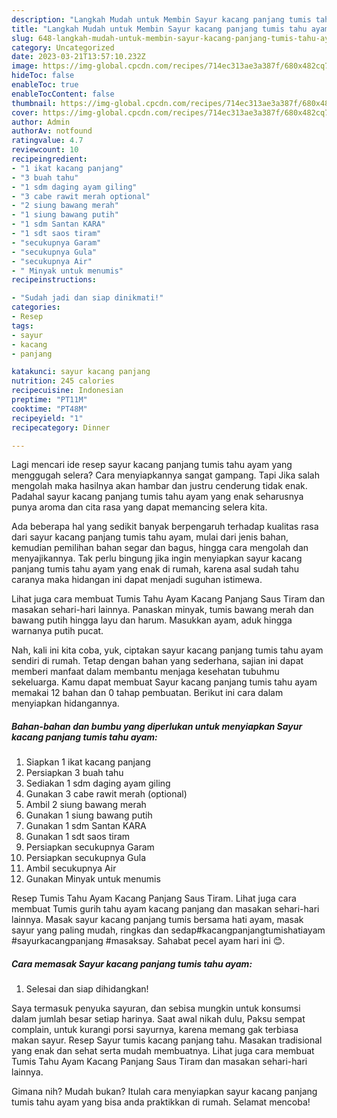 ```yaml
---
description: "Langkah Mudah untuk Membin Sayur kacang panjang tumis tahu ayam yang Lezat Sekali"
title: "Langkah Mudah untuk Membin Sayur kacang panjang tumis tahu ayam yang Lezat Sekali"
slug: 648-langkah-mudah-untuk-membin-sayur-kacang-panjang-tumis-tahu-ayam-yang-lezat-sekali
category: Uncategorized
date: 2023-03-21T13:57:10.232Z
image: https://img-global.cpcdn.com/recipes/714ec313ae3a387f/680x482cq70/sayur-kacang-panjang-tumis-tahu-ayam-foto-resep-utama.jpg
hideToc: false
enableToc: true
enableTocContent: false
thumbnail: https://img-global.cpcdn.com/recipes/714ec313ae3a387f/680x482cq70/sayur-kacang-panjang-tumis-tahu-ayam-foto-resep-utama.jpg
cover: https://img-global.cpcdn.com/recipes/714ec313ae3a387f/680x482cq70/sayur-kacang-panjang-tumis-tahu-ayam-foto-resep-utama.jpg
author: Admin
authorAv: notfound
ratingvalue: 4.7
reviewcount: 10
recipeingredient:
- "1 ikat kacang panjang"
- "3 buah tahu"
- "1 sdm daging ayam giling"
- "3 cabe rawit merah optional"
- "2 siung bawang merah"
- "1 siung bawang putih"
- "1 sdm Santan KARA"
- "1 sdt saos tiram"
- "secukupnya Garam"
- "secukupnya Gula"
- "secukupnya Air"
- " Minyak untuk menumis"
recipeinstructions:

- "Sudah jadi dan siap dinikmati!"
categories:
- Resep
tags:
- sayur
- kacang
- panjang

katakunci: sayur kacang panjang 
nutrition: 245 calories
recipecuisine: Indonesian
preptime: "PT11M"
cooktime: "PT48M"
recipeyield: "1"
recipecategory: Dinner

---
```



Lagi mencari ide resep sayur kacang panjang tumis tahu ayam yang menggugah selera? Cara menyiapkannya sangat gampang. Tapi Jika salah mengolah maka hasilnya akan hambar dan justru cenderung tidak enak. Padahal sayur kacang panjang tumis tahu ayam yang enak seharusnya punya aroma dan cita rasa yang dapat memancing selera kita.


Ada beberapa hal yang sedikit banyak berpengaruh terhadap kualitas rasa dari sayur kacang panjang tumis tahu ayam, mulai dari jenis bahan, kemudian pemilihan bahan segar dan bagus, hingga cara mengolah dan menyajikannya. Tak perlu bingung jika ingin menyiapkan sayur kacang panjang tumis tahu ayam yang enak di rumah, karena asal sudah tahu caranya maka hidangan ini dapat menjadi suguhan istimewa.

Lihat juga cara membuat Tumis Tahu Ayam Kacang Panjang Saus Tiram dan masakan sehari-hari lainnya. Panaskan minyak, tumis bawang merah dan bawang putih hingga layu dan harum. Masukkan ayam, aduk hingga warnanya putih pucat.


Nah, kali ini kita coba, yuk, ciptakan sayur kacang panjang tumis tahu ayam sendiri di rumah. Tetap dengan bahan yang sederhana, sajian ini dapat memberi manfaat dalam membantu menjaga kesehatan tubuhmu sekeluarga. Kamu dapat membuat Sayur kacang panjang tumis tahu ayam memakai 12 bahan dan 0 tahap pembuatan. Berikut ini cara dalam menyiapkan hidangannya.

<!--inarticleads1-->

##### Bahan-bahan dan bumbu yang diperlukan untuk menyiapkan Sayur kacang panjang tumis tahu ayam:

1. Siapkan 1 ikat kacang panjang
1. Persiapkan 3 buah tahu
1. Sediakan 1 sdm daging ayam giling
1. Gunakan 3 cabe rawit merah (optional)
1. Ambil 2 siung bawang merah
1. Gunakan 1 siung bawang putih
1. Gunakan 1 sdm Santan KARA
1. Gunakan 1 sdt saos tiram
1. Persiapkan secukupnya Garam
1. Persiapkan secukupnya Gula
1. Ambil secukupnya Air
1. Gunakan  Minyak untuk menumis


Resep Tumis Tahu Ayam Kacang Panjang Saus Tiram. Lihat juga cara membuat Tumis gurih tahu ayam kacang panjang dan masakan sehari-hari lainnya. Masak sayur kacang panjang tumis bersama hati ayam, masak sayur yang paling mudah, ringkas dan sedap#kacangpanjangtumishatiayam #sayurkacangpanjang #masaksay. Sahabat pecel ayam hari ini 😊. 

<!--inarticleads2-->

##### Cara memasak Sayur kacang panjang tumis tahu ayam:


1. Selesai dan siap dihidangkan!

Saya termasuk penyuka sayuran, dan sebisa mungkin untuk konsumsi dalam jumlah besar setiap harinya. Saat awal nikah dulu, Paksu sempat complain, untuk kurangi porsi sayurnya, karena memang gak terbiasa makan sayur. Resep Sayur tumis kacang panjang tahu. Masakan tradisional yang enak dan sehat serta mudah membuatnya. Lihat juga cara membuat Tumis Tahu Ayam Kacang Panjang Saus Tiram dan masakan sehari-hari lainnya. 

Gimana nih? Mudah bukan? Itulah cara menyiapkan sayur kacang panjang tumis tahu ayam yang bisa anda praktikkan di rumah. Selamat mencoba!
